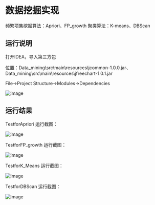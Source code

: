 # 数据挖掘实现

频繁项集挖掘算法：Apriori、FP_growth
聚类算法：K-means、DBScan

## 运行说明

打开IDEA，导入第三方包

位置：Data_mining\src\main\resources\jcommon-1.0.0.jar、Data_mining\src\main\resources\jfreechart-1.0.1.jar

File->Project Structure->Modules->Dependencies

![image](https://user-images.githubusercontent.com/41096770/141885288-870795f5-56b8-470c-9991-2fcfeb28343e.png)

## 运行结果

TestforApriori 运行截图：

![image](https://user-images.githubusercontent.com/41096770/141885312-7852fef5-2045-4a5c-8a13-bf2548e4cdb4.png)

TestforFP_growth 运行截图：

![image](https://user-images.githubusercontent.com/41096770/141885321-4f6b0b3f-f135-41a1-a867-d664df721c80.png)

TestforK_Means 运行截图：

![image](https://user-images.githubusercontent.com/41096770/141885326-8d588493-ff56-4742-b7cc-d653ffed716f.png)

TestforDBScan 运行截图：

![image](https://user-images.githubusercontent.com/41096770/141885337-8234849e-4b79-430c-919c-90c616ac8dbb.png)

